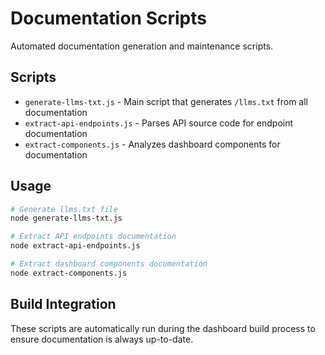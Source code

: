 # Documentation Scripts

Automated documentation generation and maintenance scripts.

## Scripts

- `generate-llms-txt.js` - Main script that generates `/llms.txt` from all documentation
- `extract-api-endpoints.js` - Parses API source code for endpoint documentation  
- `extract-components.js` - Analyzes dashboard components for documentation

## Usage

```bash
# Generate llms.txt file
node generate-llms-txt.js

# Extract API endpoints documentation
node extract-api-endpoints.js

# Extract dashboard components documentation  
node extract-components.js
```

## Build Integration

These scripts are automatically run during the dashboard build process to ensure documentation is always up-to-date.